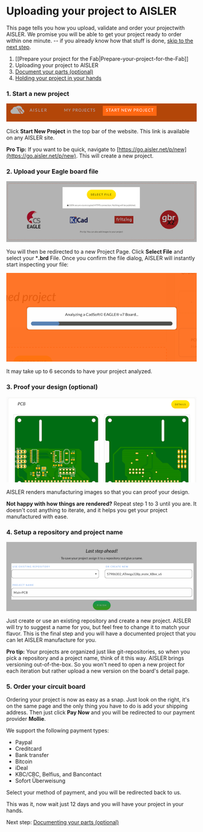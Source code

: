 <!-- --- title: Using Autodesk Eagle with AISLER: Uploading your project to AISLER -->
# Uploading your project to AISLER #
This page tells you how you upload, validate and order your projectwith AISLER. We promise you will be able to get your project ready to order within one minute. -- if you already know how that stuff is done, [skip to the next step](document-parts-in-aisler).

1. [[Prepare your project for the Fab|Prepare-your-project-for-the-Fab]]
2. Uploading your project to AISLER
3. [Document your parts (optional)](document-parts-in-aisler)
4. [Holding your project in your hands](Holding-your-project-in-your-hands)


### 1. Start a new project ###
![Start a new Project in AISLER](../assets/start_project.png)

Click **Start New Project** in the top bar of the website. This link is available on any AISLER site.

**Pro Tip:** If you want to be quick, navigate to [https://go.aisler.net/p/new](https://go.aisler.net/p/new). This will create a new project.

### 2. Upload your Eagle board file ###
![Upload your File in AISLER](../assets/upload_project.png)

You will then be redirected to a new Project Page. Click **Select File** and select your ***.brd** File. Once you confirm the file dialog, AISLER will instantly start inspecting your file:

![Analyzing an Eagle board file](assets/analyzing_the_project.png)

It may take up to 6 seconds to have your project analyzed.

### 3. Proof your design (optional)
![Proof your Eagle design](assets/manufacturing_renderings.png)

AISLER renders manufacturing images so that you can proof your design.

**Not happy with how things are rendered?** Repeat step 1 to 3 until you are. It doesn't cost anything to iterate, and it helps you get your project manufactured with ease.   

### 4. Setup a repository and project name ###
![Setup a repository and name for your Eagle project](../assets/new_project.png)

Just create or use an existing repository and create a new project. AISLER will try to suggest a name for you, but feel free to change it to match your flavor. This is the final step and you will have a documented project that you can let AISLER manufacture for you.

**Pro tip:** Your projects are organized just like git-repositories, so when you pick a repository and a project name, think of it this way. AISLER brings versioning out-of-the-box. So you won't need to open a new project for each iteration but rather upload a new version on the board's detail page.

### 5. Order your circuit board ###

Ordering your project is now as easy as a snap. Just look on the right, it's on the same page and the only thing you have to do is add your shipping address. Then just click **Pay Now** and you will be redirected to our payment provider **Mollie**.

We support the following payment types:

- Paypal
- Creditcard
- Bank transfer
- Bitcoin
- iDeal
- KBC/CBC, Belfius, and Bancontact
- Sofort Überweisung

Select your method of payment, and you will be redirected back to us.

This was it, now wait just 12 days and you will have your project in your hands.

Next step: [Documenting your parts (optional)](document-parts-in-aisler)
